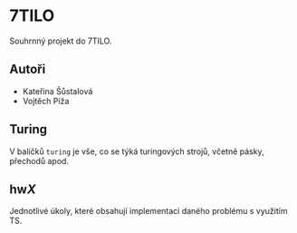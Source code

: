# 7TILO

Souhrnný projekt do 7TILO.

## Autoři

- Kateřina Šůstalová
- Vojtěch Píža

## Turing

V balíčků `turing` je vše, co se týká turingových strojů, včetně pásky, přechodů apod.

## hw*X*

Jednotlivé úkoly, které obsahují implementaci daného problému s využitím TS.
